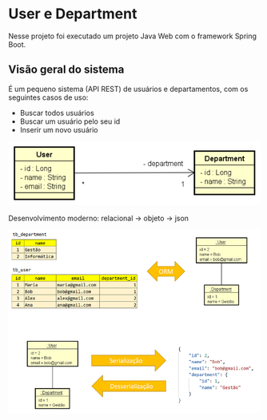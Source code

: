 # User e Department
Nesse projeto foi executado um projeto Java Web com o framework Spring Boot.

## Visão geral do sistema

É um pequeno sistema (API REST) de usuários e departamentos, com os seguintes casos de uso:

- Buscar todos usuários
- Buscar um usuário pelo seu id
- Inserir um novo usuário

![This img](https://github.com/SamuelAntonio/User-e-Department/blob/main/img/dominio.png)

Desenvolvimento moderno: relacional -> objeto -> json

![This img](https://github.com/SamuelAntonio/User-e-Department/blob/main/img/objetos.png)
